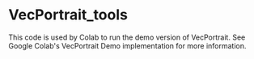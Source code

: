# VecPortrait_tools
This code is used by Colab to run the demo version of VecPortrait.
See Google Colab's VecPortrait Demo implementation for more information.

